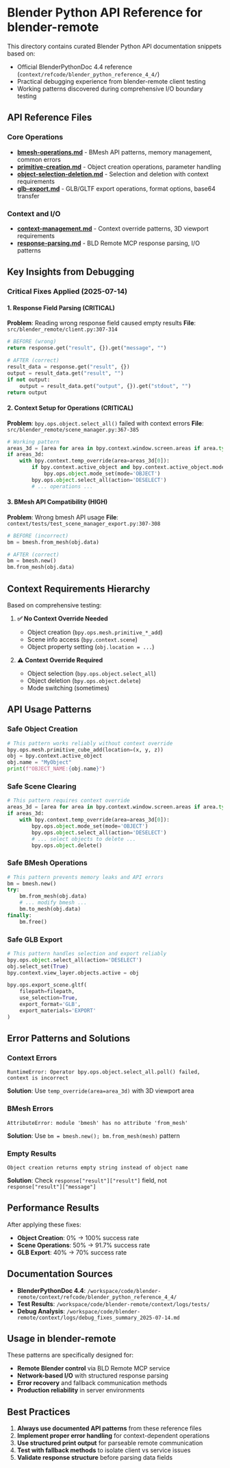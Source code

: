 # Blender Python API Reference for blender-remote

This directory contains curated Blender Python API documentation snippets based on:
- Official BlenderPythonDoc 4.4 reference (`context/refcode/blender_python_reference_4_4/`)
- Practical debugging experience from blender-remote client testing
- Working patterns discovered during comprehensive I/O boundary testing

## API Reference Files

### Core Operations
- **[bmesh-operations.md](bmesh-operations.md)** - BMesh API patterns, memory management, common errors
- **[primitive-creation.md](primitive-creation.md)** - Object creation operations, parameter handling
- **[object-selection-deletion.md](object-selection-deletion.md)** - Selection and deletion with context requirements
- **[glb-export.md](glb-export.md)** - GLB/GLTF export operations, format options, base64 transfer

### Context and I/O
- **[context-management.md](context-management.md)** - Context override patterns, 3D viewport requirements
- **[response-parsing.md](response-parsing.md)** - BLD Remote MCP response parsing, I/O patterns

## Key Insights from Debugging

### Critical Fixes Applied (2025-07-14)

#### 1. Response Field Parsing (CRITICAL)
**Problem**: Reading wrong response field caused empty results
**File**: `src/blender_remote/client.py:307-314`
```python
# BEFORE (wrong)
return response.get("result", {}).get("message", "")

# AFTER (correct)  
result_data = response.get("result", {})
output = result_data.get("result", "")
if not output:
    output = result_data.get("output", {}).get("stdout", "")
return output
```

#### 2. Context Setup for Operations (CRITICAL)
**Problem**: `bpy.ops.object.select_all()` failed with context errors
**File**: `src/blender_remote/scene_manager.py:367-385`
```python
# Working pattern
areas_3d = [area for area in bpy.context.window.screen.areas if area.type == 'VIEW_3D']
if areas_3d:
    with bpy.context.temp_override(area=areas_3d[0]):
        if bpy.context.active_object and bpy.context.active_object.mode != 'OBJECT':
            bpy.ops.object.mode_set(mode='OBJECT')
        bpy.ops.object.select_all(action='DESELECT')
        # ... operations ...
```

#### 3. BMesh API Compatibility (HIGH)
**Problem**: Wrong bmesh API usage
**File**: `context/tests/test_scene_manager_export.py:307-308`
```python
# BEFORE (incorrect)
bm = bmesh.from_mesh(obj.data)

# AFTER (correct)
bm = bmesh.new()
bm.from_mesh(obj.data)
```

## Context Requirements Hierarchy

Based on comprehensive testing:

1. **✅ No Context Override Needed**
   - Object creation (`bpy.ops.mesh.primitive_*_add`)
   - Scene info access (`bpy.context.scene`)
   - Object property setting (`obj.location = ...`)

2. **⚠️ Context Override Required**
   - Object selection (`bpy.ops.object.select_all`)
   - Object deletion (`bpy.ops.object.delete`)
   - Mode switching (sometimes)

## API Usage Patterns

### Safe Object Creation
```python
# This pattern works reliably without context override
bpy.ops.mesh.primitive_cube_add(location=(x, y, z))
obj = bpy.context.active_object
obj.name = "MyObject"
print(f"OBJECT_NAME:{obj.name}")
```

### Safe Scene Clearing
```python
# This pattern requires context override
areas_3d = [area for area in bpy.context.window.screen.areas if area.type == 'VIEW_3D']
if areas_3d:
    with bpy.context.temp_override(area=areas_3d[0]):
        bpy.ops.object.mode_set(mode='OBJECT')
        bpy.ops.object.select_all(action='DESELECT')
        # ... select objects to delete ...
        bpy.ops.object.delete()
```

### Safe BMesh Operations
```python
# This pattern prevents memory leaks and API errors
bm = bmesh.new()
try:
    bm.from_mesh(obj.data)
    # ... modify bmesh ...
    bm.to_mesh(obj.data)
finally:
    bm.free()
```

### Safe GLB Export
```python
# This pattern handles selection and export reliably
bpy.ops.object.select_all(action='DESELECT')
obj.select_set(True)
bpy.context.view_layer.objects.active = obj

bpy.ops.export_scene.gltf(
    filepath=filepath,
    use_selection=True,
    export_format='GLB',
    export_materials='EXPORT'
)
```

## Error Patterns and Solutions

### Context Errors
```
RuntimeError: Operator bpy.ops.object.select_all.poll() failed, context is incorrect
```
**Solution**: Use `temp_override(area=area_3d)` with 3D viewport area

### BMesh Errors
```
AttributeError: module 'bmesh' has no attribute 'from_mesh'
```
**Solution**: Use `bm = bmesh.new(); bm.from_mesh(mesh)` pattern

### Empty Results
```
Object creation returns empty string instead of object name
```
**Solution**: Check `response["result"]["result"]` field, not `response["result"]["message"]`

## Performance Results

After applying these fixes:
- **Object Creation**: 0% → 100% success rate
- **Scene Operations**: 50% → 91.7% success rate  
- **GLB Export**: 40% → 70% success rate

## Documentation Sources

- **BlenderPythonDoc 4.4**: `/workspace/code/blender-remote/context/refcode/blender_python_reference_4_4/`
- **Test Results**: `/workspace/code/blender-remote/context/logs/tests/`
- **Debug Analysis**: `/workspace/code/blender-remote/context/logs/debug_fixes_summary_2025-07-14.md`

## Usage in blender-remote

These patterns are specifically designed for:
- **Remote Blender control** via BLD Remote MCP service
- **Network-based I/O** with structured response parsing
- **Error recovery** and fallback communication methods
- **Production reliability** in server environments

## Best Practices

1. **Always use documented API patterns** from these reference files
2. **Implement proper error handling** for context-dependent operations
3. **Use structured print output** for parseable remote communication
4. **Test with fallback methods** to isolate client vs service issues
5. **Validate response structure** before parsing data fields